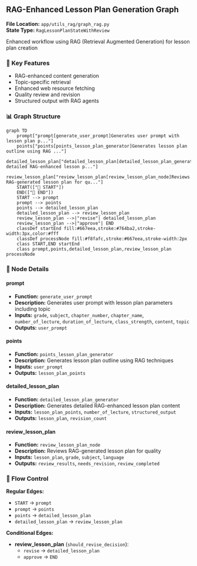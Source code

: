 ## RAG-Enhanced Lesson Plan Generation Graph

**File Location:** `app/utils_rag/graph_rag.py`  
**State Type:** `RagLessonPlanStateWithReview`

Enhanced workflow using RAG (Retrieval Augmented Generation) for lesson plan creation

### 🎯 Key Features

- RAG-enhanced content generation
- Topic-specific retrieval
- Enhanced web resource fetching
- Quality review and revision
- Structured output with RAG agents

### 📊 Graph Structure

```mermaid
graph TD
    prompt["prompt[generate_user_prompt]Generates user prompt with lesson plan p..."]
    points["points[points_lesson_plan_generator]Generates lesson plan outline using RAG ..."]
    detailed_lesson_plan["detailed_lesson_plan[detailed_lesson_plan_generator]Generates detailed RAG-enhanced lesson p..."]
    review_lesson_plan["review_lesson_plan[review_lesson_plan_node]Reviews RAG-generated lesson plan for qu..."]
    START(["🚀 START"])
    END(["🏁 END"])
    START --> prompt
    prompt --> points
    points --> detailed_lesson_plan
    detailed_lesson_plan --> review_lesson_plan
    review_lesson_plan -->|"revise"| detailed_lesson_plan
    review_lesson_plan -->|"approve"| END
    classDef startEnd fill:#667eea,stroke:#764ba2,stroke-width:3px,color:#fff
    classDef processNode fill:#f8fafc,stroke:#667eea,stroke-width:2px
    class START,END startEnd
    class prompt,points,detailed_lesson_plan,review_lesson_plan processNode
```

### 🔧 Node Details


#### prompt
- **Function:** `generate_user_prompt`
- **Description:** Generates user prompt with lesson plan parameters including topic
- **Inputs:** `grade`, `subject`, `chapter_number`, `chapter_name`, `number_of_lecture`, `duration_of_lecture`, `class_strength`, `content`, `topic`
- **Outputs:** `user_prompt`

#### points
- **Function:** `points_lesson_plan_generator`
- **Description:** Generates lesson plan outline using RAG techniques
- **Inputs:** `user_prompt`
- **Outputs:** `lesson_plan_points`

#### detailed_lesson_plan
- **Function:** `detailed_lesson_plan_generator`
- **Description:** Generates detailed RAG-enhanced lesson plan content
- **Inputs:** `lesson_plan_points`, `number_of_lecture`, `structured_output`
- **Outputs:** `lesson_plan`, `revision_count`

#### review_lesson_plan
- **Function:** `review_lesson_plan_node`
- **Description:** Reviews RAG-generated lesson plan for quality
- **Inputs:** `lesson_plan`, `grade`, `subject`, `language`
- **Outputs:** `review_results`, `needs_revision`, `review_completed`


### 🔄 Flow Control

**Regular Edges:**
- `START` → `prompt`
- `prompt` → `points`
- `points` → `detailed_lesson_plan`
- `detailed_lesson_plan` → `review_lesson_plan`

**Conditional Edges:**
- **review_lesson_plan** (`should_revise_decision`):
  - `revise` → `detailed_lesson_plan`
  - `approve` → `END`
